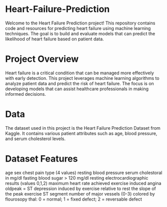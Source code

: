 # Heart-Failure-Prediction

Welcome to the Heart Failure Prediction project! This repository contains code and resources for predicting heart failure using machine learning techniques. The goal is to build and evaluate models that can predict the likelihood of heart failure based on patient data.

# Project Overview

Heart failure is a critical condition that can be managed more effectively with early detection. This project leverages machine learning algorithms to analyze patient data and predict the risk of heart failure. The focus is on developing models that can assist healthcare professionals in making informed decisions.

# Data

The dataset used in this project is the Heart Failure Prediction Dataset from Kaggle. It contains various patient attributes such as age, blood pressure, and serum cholesterol levels.

# Dataset Features

age
sex
chest pain type (4 values)
resting blood pressure
serum cholestoral in mg/dl
fasting blood sugar > 120 mg/dl
resting electrocardiographic results (values 0,1,2)
maximum heart rate achieved
exercise induced angina
oldpeak = ST depression induced by exercise relative to rest
the slope of the peak exercise ST segment
number of major vessels (0-3) colored by flourosopy
thal: 0 = normal; 1 = fixed defect; 2 = reversable defect
